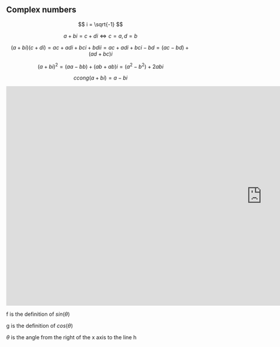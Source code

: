 ## Complex numbers

$$ i = \sqrt{-1} $$

$$ a + bi = c + di \iff c = a, d = b $$

$$ (a + bi)(c + di) = ac + adi + bci + bdii = ac + adi + bci - bd = (ac - bd) + (ad + bc)i $$

$$ (a + bi)^2 = (aa - bb) + (ab + ab)i = (a^2 - b^2) + 2abi $$

$$ ccong(a + bi) = a - bi $$

<iframe scrolling="no" title="sine_and_cosine" src="https://www.geogebra.org/material/iframe/id/qvcffjd6/width/1366/height/587/border/888888/sfsb/true/smb/false/stb/false/stbh/false/ai/false/asb/false/sri/false/rc/false/ld/false/sdz/false/ctl/false" width="1366px" height="587px" style="border:0px;"> </iframe>

f is the definition of $sin(\theta)$

g is the definition of $cos(\theta)$

$\theta$ is the angle from the right of the x axis to the line h
